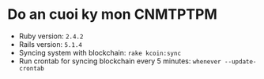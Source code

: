 # Do an cuoi ky mon CNMTPTPM

* Ruby version: `2.4.2`
* Rails version: `5.1.4`
* Syncing system with blockchain: `rake kcoin:sync`
* Run crontab for syncing blockchain every 5 minutes: `whenever --update-crontab`
